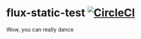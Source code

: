 # flux-static-test [![CircleCI](https://circleci.com/gh/tehKapa/flux-static-test.svg?style=svg)](https://circleci.com/gh/tehKapa/flux-static-test)

Wow, you can really dance
